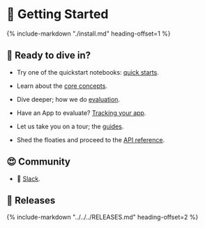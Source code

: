 # 🚀 Getting Started

{%
   include-markdown "./install.md"
   heading-offset=1
%}

## 🤿 Ready to dive in?

* Try one of the quickstart notebooks: [quick starts](quickstarts/index.md).

* Learn about the [core concepts](core_concepts/feedback_functions.md).

* Dive deeper; how we do [evaluation](../evaluation/feedback_functions/index.md).

* Have an App to evaluate? [Tracking your app](../tracking/instrumentation/index.md).

* Let us take you on a tour; the [guides](../guides/use_cases_any.md).

* Shed the floaties and proceed to the [API reference](../reference/index.md).

## 😍 Community

* 🙋 [Slack](https://communityinviter.com/apps/aiqualityforum/josh).

## 🏁 Releases

{%
   include-markdown "../../../RELEASES.md"
   heading-offset=2
%}
